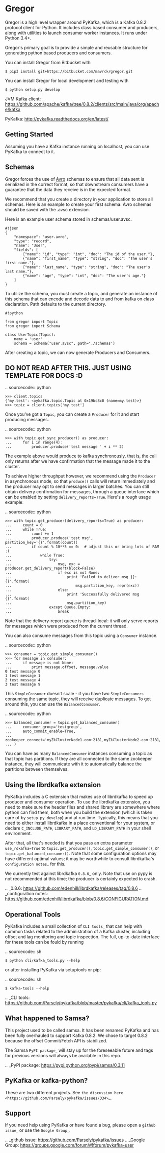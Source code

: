 Gregor
=======


Gregor is a high level wrapper around PyKafka, which is a Kafka 0.8.2 protocol client for Python. It includes class based consumer and producers, along with utilities to launch consumer worker instances. It runs under Python 3.4+.


Gregor's primary goal is to provide a simple and reusable structure for generating python based producers and consumers. 

You can install Gregor from Bitbucket with


    $ pip3 install git+https://bitbucket.com/mavrck/gregor.git


You can install Gregor for local development and testing with


    $ python setup.py develop

JVM Kafka client: https://github.com/apache/kafka/tree/0.8.2/clients/src/main/java/org/apache/kafka

PyKafka: http://pykafka.readthedocs.org/en/latest/

Getting Started
---------------

Assuming you have a Kafka instance running on localhost, you can use PyKafka
to connect to it.


Schemas
----
Gregor forces the use of [Avro](https://avro.apache.org/docs/current/) schemas to ensure that all data sent is serialized in the correct format, so that downstream consumers have a guarantee that the data they receive is in the expected format.

We recommend that you create a directory in your application to store all schemas. Here is an example to create your first schema. Avro schemas should be saved with the .avsc extension.

Here is an example user schema stored in schemas/user.avsc.

```
#!json
{
    "namespace": "user.avro",
    "type": "record",
    "name": "User",
    "fields": [
        {"name": "id", "type": "int", "doc": "The id of the user."},
        {"name": "first_name", "type": "string", "doc": "The user's first name."},
        {"name": "last_name", "type": "string", "doc": "The user's last name."},
        {"name": "age", "type": "int", "doc": "The user's age."}
    ]
}
```
To utilize the schema, you must create a topic, and generate an instance of this schema that can encode and decode data to and from kafka on class declaration. Path defaults to the current directory.

```
#!python

from gregor import Topic
from gregor import Schema

class UserTopic(Topic):
    name = 'user'
    schema = Schema("user.avsc", path='./schemas')

```

After creating a topic, we can now generate Producers and Consumers.

DO NOT READ AFTER THIS. JUST USING TEMPLATE FOR DOCS :D
---


.. sourcecode:: python

    >>> client.topics
    {'my.test': <pykafka.topic.Topic at 0x19bc8c0 (name=my.test)>}
    >>> topic = client.topics['my.test']

Once you've got a `Topic`, you can create a `Producer` for it and start
producing messages.

.. sourcecode:: python

    >>> with topic.get_sync_producer() as producer:
    ...     for i in range(4):
    ...         producer.produce('test message ' + i ** 2)

The example above would produce to kafka synchronously, that is, the call only
returns after we have confirmation that the message made it to the cluster.

To achieve higher throughput however, we recommend using the ``Producer`` in
asynchronous mode, so that ``produce()`` calls will return immediately and the
producer may opt to send messages in larger batches.  You can still obtain
delivery confirmation for messages, through a queue interface which can be
enabled by setting ``delivery_reports=True``.  Here's a rough usage example:

.. sourcecode:: python

    >>> with topic.get_producer(delivery_reports=True) as producer:
    ...     count = 0
    ...     while True:
    ...         count += 1
    ...         producer.produce('test msg', partition_key='{}'.format(count))
    ...         if count % 10**5 == 0:  # adjust this or bring lots of RAM ;)
    ...             while True:
    ...                 try:
    ...                     msg, exc = producer.get_delivery_report(block=False)
    ...                     if exc is not None:
    ...                         print 'Failed to deliver msg {}: {}'.format(
    ...                             msg.partition_key, repr(exc))
    ...                     else:
    ...                         print 'Successfully delivered msg {}'.format(
    ...                         msg.partition_key)
    ...                 except Queue.Empty:
    ...                     break

Note that the delivery-report queue is thread-local: it will only serve reports
for messages which were produced from the current thread.

You can also consume messages from this topic using a `Consumer` instance.

.. sourcecode:: python

    >>> consumer = topic.get_simple_consumer()
    >>> for message in consumer:
    ...     if message is not None:
    ...         print message.offset, message.value
    0 test message 0
    1 test message 1
    2 test message 4
    3 test message 9

This `SimpleConsumer` doesn't scale - if you have two `SimpleConsumers`
consuming the same topic, they will receive duplicate messages. To get around
this, you can use the `BalancedConsumer`.

.. sourcecode:: python

    >>> balanced_consumer = topic.get_balanced_consumer(
    ...     consumer_group='testgroup',
    ...     auto_commit_enable=True,
    ...     zookeeper_connect='myZkClusterNode1.com:2181,myZkClusterNode2.com:2181/myZkChroot'
    ... )

You can have as many `BalancedConsumer` instances consuming a topic as that
topic has partitions. If they are all connected to the same zookeeper instance,
they will communicate with it to automatically balance the partitions between
themselves.

Using the librdkafka extension
------------------------------

PyKafka includes a C extension that makes use of librdkafka to speed up producer
and consumer operation. To use the librdkafka extension, you need to make sure the header
files and shared library are somewhere where python can find them, both when you build
the extension (which is taken care of by ``setup.py develop``) and at run time.
Typically, this means that you need to either install librdkafka in a place
conventional for your system, or declare ``C_INCLUDE_PATH``, ``LIBRARY_PATH``,
and ``LD_LIBRARY_PATH`` in your shell environment.

After that, all that's needed is that you pass an extra parameter
``use_rdkafka=True`` to ``topic.get_producer()``,
``topic.get_simple_consumer()``, or ``topic.get_balanced_consumer()``.  Note
that some configuration options may have different optimal values; it may be
worthwhile to consult librdkafka's `configuration notes`_ for this.

We currently test against librdkafka `0.8.6`_ only.  Note that use on pypy is
not recommended at this time; the producer is certainly expected to crash.

.. _0.8.6: https://github.com/edenhill/librdkafka/releases/tag/0.8.6
.. _configuration notes: https://github.com/edenhill/librdkafka/blob/0.8.6/CONFIGURATION.md

Operational Tools
-----------------

PyKafka includes a small collection of `CLI tools`_ that can help with common tasks
related to the administration of a Kafka cluster, including offset and lag monitoring and
topic inspection. The full, up-to-date interface for these tools can be fould by running

.. sourcecode:: sh

    $ python cli/kafka_tools.py --help

or after installing PyKafka via setuptools or pip:

.. sourcecode:: sh

    $ kafka-tools --help

.. _CLI tools: https://github.com/Parsely/pykafka/blob/master/pykafka/cli/kafka_tools.py

What happened to Samsa?
-----------------------

This project used to be called samsa. It has been renamed PyKafka and has been
fully overhauled to support Kafka 0.8.2. We chose to target 0.8.2 because the offset
Commit/Fetch API is stabilized.

The Samsa `PyPI package`_  will stay up for the foreseeable future and tags for
previous versions will always be available in this repo.

.. _PyPI package: https://pypi.python.org/pypi/samsa/0.3.11

PyKafka or kafka-python?
------------------------

These are two different projects.
See `the discussion here <https://github.com/Parsely/pykafka/issues/334>`_.

Support
-------

If you need help using PyKafka or have found a bug, please open a `github issue`_ or use the `Google Group`_.

.. _github issue: https://github.com/Parsely/pykafka/issues
.. _Google Group: https://groups.google.com/forum/#!forum/pykafka-user